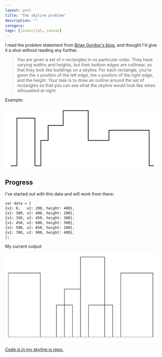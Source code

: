 ```yaml
---
layout: post
title: "The skyline problem"
description: ""
category:
tags: [javascript, canvas]
---
```


I read the problem statement from [Brian Gordon's blog](https://www.instapaper.com/read/507825349),
and thought I'd give it a shot without reading any further.

> You are given a set of n rectangles in no particular order.
> They have varying widths and heights, but their bottom edges are
> collinear, so that they look like buildings on a skyline.
> For each rectangle, you’re given the x position of the left edge,
> the x position of the right edge, and the height. Your task is to draw an
> outline around the set of rectangles so that you can see what the skyline
> would look like when silhouetted at night.

Example:

<img src="/assets/photos/skyline/The_skyline_problem.png" />


## Progress

I've started out with this data and will work from there:

    var data = [
    {x1: 0,   x2: 200, height: 400},
    {x1: 300, x2: 400, height: 200},
    {x1: 350, x2: 450, height: 300},
    {x1: 450, x2: 600, height: 500},
    {x1: 500, x2: 650, height: 200},
    {x1: 700, x2: 900, height: 400},
    ];


My current output:

<img src="/assets/photos/skyline/skyline_trial1.png" />

[Code is in my skyline.js repo.](https://github.com/cfurrow/skyline.js)

